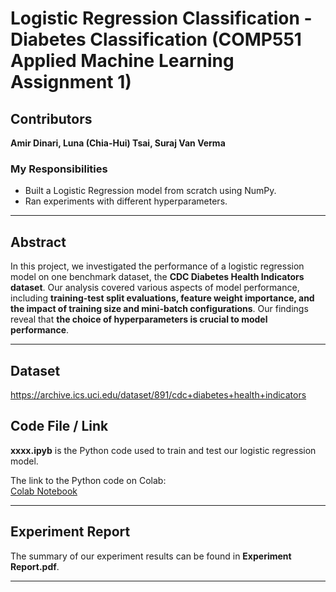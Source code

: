 # Logistic Regression Classification - Diabetes Classification (COMP551 Applied Machine Learning Assignment 1)

## Contributors  
**Amir Dinari, Luna (Chia-Hui) Tsai, Suraj Van Verma**  

### My Responsibilities  
- Built a Logistic Regression model from scratch using NumPy.  
- Ran experiments with different hyperparameters.  

---

## Abstract  
In this project, we investigated the performance of a logistic regression model on one benchmark dataset, the **CDC Diabetes Health Indicators dataset**. Our analysis covered various aspects of model performance, including **training-test split evaluations, feature weight importance, and the impact of training size and mini-batch configurations**. Our findings reveal that **the choice of hyperparameters is crucial to model performance**.  

---

## Dataset
https://archive.ics.uci.edu/dataset/891/cdc+diabetes+health+indicators

## Code File / Link  
**xxxx.ipyb** is the Python code used to train and test our logistic regression model.  

The link to the Python code on Colab:  
[Colab Notebook](https://drive.google.com/file/d/1hpY0B4UFK3vsGwvW9huW9d_hYhsyskGF/view?usp=sharing)  

---

## Experiment Report  
The summary of our experiment results can be found in **Experiment Report.pdf**.  

---
